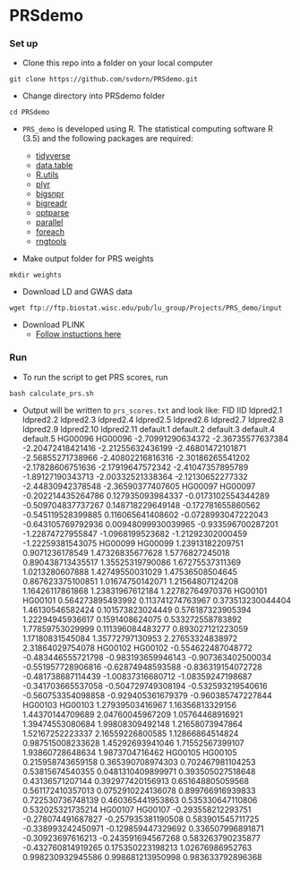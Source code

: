 # PRSdemo

### Set up
* Clone this repo into a folder on your local computer
```
git clone https://github.com/svdorn/PRSdemo.git
```
* Change directory into PRSdemo folder
```
cd PRSdemo
```

* `PRS_demo` is developed using R. The statistical computing software R (3.5) and the following packages are required:
  * [tidyverse](https://cran.r-project.org/web/packages/tidyverse/index.html)
  * [data.table](https://cran.r-project.org/web/packages/data.table/index.html)
  * [R.utils](https://cran.r-project.org/web/packages/R.utils/index.html)
  * [plyr](https://cran.r-project.org/web/packages/plyr/index.html)
  * [bigsnpr](https://cran.r-project.org/web/packages/bigsnpr/index.html)
  * [bigreadr](https://cran.r-project.org/web/packages/bigreadr/index.html)
  * [optparse](https://cran.r-project.org/web/packages/optparse/index.html)
  * [parallel](https://www.rdocumentation.org/packages/parallel/versions/3.6.2)
  * [foreach](https://cran.r-project.org/web/packages/foreach/index.html)
  * [rngtools](https://cran.r-project.org/web/packages/rngtools/index.html)

* Make output folder for PRS weights
```
mkdir weights
```

* Download LD and GWAS data
```
wget ftp://ftp.biostat.wisc.edu/pub/lu_group/Projects/PRS_demo/input
```

* Download PLINK
  * [Follow instuctions here](https://www.cog-genomics.org/plink/)

### Run
* To run the script to get PRS scores, run
```
bash calculate_prs.sh
```
* Output will be written to `prs_scores.txt` and look like:
FID	IID	ldpred2.1	ldpred2.2	ldpred2.3	ldpred2.4	ldpred2.5	ldpred2.6	ldpred2.7	ldpred2.8	ldpred2.9	ldpred2.10	ldpred2.11	default.1	default.2	default.3	default.4	default.5
HG00096	HG00096	-2.70991290634372	-2.36735577637384	-2.20472418421416	-2.21255632436199	-2.46801472101871	-2.56855271738966	-2.40802216816316	-2.30186265541202	-2.17828606751636	-2.17919647572342	-2.41047357895789	-1.89127190343713	-2.00332521338364	-2.12130652277332	-2.44830942378548	-2.36590377407605
HG00097	HG00097	-0.202214435264786	0.127935093984337	-0.0173102554344289	-0.509704837737267	0.148718229649148	-0.172781655860562	-0.545119528399885	0.116065641408602	-0.0728993047222043	-0.643105769792936	0.00948099930039965	-0.933596700287201	-1.22874727955847	-1.0968199523682	-1.21292302000459	-1.22259381543075
HG00099	HG00099	1.23913182209751	0.9071236178549	1.47326835677628	1.5776827245018	0.890438713435517	1.35525319790086	1.67275537311369	1.0213280607888	1.42749550031029	1.47536508504645	0.867623375100851	1.01674750142071	1.21564807124208	1.16426117861868	1.23831967612184	1.22782764970376
HG00101	HG00101	0.564273895493992	0.113741274763967	0.373513230044404	1.46130546582424	0.101573823024449	0.576187323905394	1.22294945936617	0.1591408624075	0.533272558783892	1.77859753029999	0.111396084483277	0.893027121223059	1.17180831545084	1.35772797130953	2.27653324838972	2.31864029754078
HG00102	HG00102	-0.554622487048772	-0.483446555721798	-0.983193659946143	-0.907363402500034	-0.551957728906816	-0.62874948593588	-0.836319154072728	-0.481738687114439	-1.00837316680712	-1.08359247198687	-0.341703665537058	-0.504729749308194	-0.532593219540616	-0.560753354098858	-0.929405361679379	-0.960385747227844
HG00103	HG00103	1.27939503416967	1.16356813329156	1.44370144709689	2.04760045967209	1.05764468916921	1.39474553080684	1.99808309492148	1.21658073947864	1.52167252223337	2.16559226800585	1.12866864514824	0.987515008233628	1.45292693941046	1.71552567399107	1.93860728648634	1.9873704716462
HG00105	HG00105	0.215958743659158	0.365390708974303	0.702467981104253	0.53815674540355	0.0481310409899971	0.393505027518648	0.43136571207144	0.392977420156913	0.651648805059568	0.561172410357013	0.0752910224136078	0.899766916939833	0.722530736748139	0.460365441953863	0.535330647110806	0.532025321735214
HG00107	HG00107	-0.293558212293751	-0.278074491687827	-0.257935381190508	0.583901545711725	-0.338993242450971	-0.129859447329692	0.336507996891871	-0.30923697616213	-0.243591694567268	0.583263790235877	-0.432760814919265	0.175350223198213	1.02676986952763	0.998230932945586	0.998681213950998	0.983633792896368

